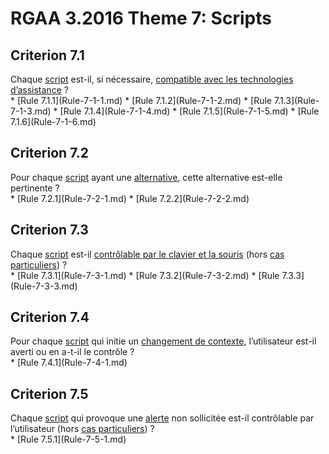 
# RGAA 3.2016 Theme 7: Scripts

## Criterion 7.1
<div lang="fr">Chaque <a href="http://references.modernisation.gouv.fr/rgaa-accessibilite/2016/glossaire.html#script">script</a> est-il, si n&#xE9;cessaire, <a href="http://references.modernisation.gouv.fr/rgaa-accessibilite/2016/glossaire.html#compatible-avec-les-technologies-dassistance">compatible avec les technologies d&#x2019;assistance</a>&nbsp;?</div>
* [Rule 7.1.1](Rule-7-1-1.md)
* [Rule 7.1.2](Rule-7-1-2.md)
* [Rule 7.1.3](Rule-7-1-3.md)
* [Rule 7.1.4](Rule-7-1-4.md)
* [Rule 7.1.5](Rule-7-1-5.md)
* [Rule 7.1.6](Rule-7-1-6.md)

## Criterion 7.2
<div lang="fr">Pour chaque <a href="http://references.modernisation.gouv.fr/rgaa-accessibilite/2016/glossaire.html#script">script</a> ayant une <a href="http://references.modernisation.gouv.fr/rgaa-accessibilite/2016/glossaire.html#alternative--script">alternative</a>, cette alternative est-elle pertinente&nbsp;?</div>
* [Rule 7.2.1](Rule-7-2-1.md)
* [Rule 7.2.2](Rule-7-2-2.md)

## Criterion 7.3
<div lang="fr">Chaque <a href="http://references.modernisation.gouv.fr/rgaa-accessibilite/2016/glossaire.html#script">script</a> est-il <a href="http://references.modernisation.gouv.fr/rgaa-accessibilite/2016/glossaire.html#accessible-et-activable-par-le-clavier-et-la-souris">contr&#xF4;lable par le clavier et la souris</a> (hors <a href="http://references.modernisation.gouv.fr/rgaa-accessibilite/cas-particuliers.html#cp-7-3" title="Cas particuliers pour le crit&#xE8;re 7.3">cas particuliers</a>)&nbsp;?</div>
* [Rule 7.3.1](Rule-7-3-1.md)
* [Rule 7.3.2](Rule-7-3-2.md)
* [Rule 7.3.3](Rule-7-3-3.md)

## Criterion 7.4
<div lang="fr">Pour chaque <a href="http://references.modernisation.gouv.fr/rgaa-accessibilite/2016/glossaire.html#script">script</a> qui initie un <a href="http://references.modernisation.gouv.fr/rgaa-accessibilite/2016/glossaire.html#changement-de-contexte">changement de contexte</a>, l&#x2019;utilisateur est-il averti ou en a-t-il le contr&#xF4;le&nbsp;?</div>
* [Rule 7.4.1](Rule-7-4-1.md)

## Criterion 7.5
<div lang="fr">Chaque <a href="http://references.modernisation.gouv.fr/rgaa-accessibilite/2016/glossaire.html#script">script</a> qui provoque une <a href="http://references.modernisation.gouv.fr/rgaa-accessibilite/2016/glossaire.html#alerte">alerte</a> non sollicit&#xE9;e est-il contr&#xF4;lable par l&#x2019;utilisateur (hors <a href="http://references.modernisation.gouv.fr/rgaa-accessibilite/cas-particuliers.html#cp-7-5" title="Cas particuliers pour le crit&#xE8;re 7.5">cas particuliers</a>)&nbsp;?</div>
* [Rule 7.5.1](Rule-7-5-1.md)


